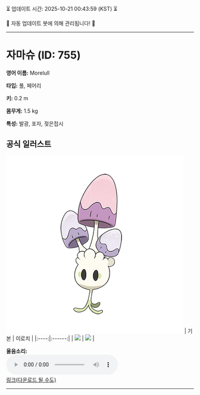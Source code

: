 
⏳ 업데이트 시간: 2025-10-21 00:43:59 (KST) ⏳

🤖 자동 업데이트 봇에 의해 관리됩니다! 🤖

---

# 자마슈 (ID: 755)
**영어 이름:** Morelull

**타입:** 풀, 페어리

**키:** 0.2 m

**몸무게:** 1.5 kg

**특성:** 발광, 포자, 젖은접시

## 공식 일러스트
![](https://raw.githubusercontent.com/PokeAPI/sprites/master/sprites/pokemon/other/official-artwork/755.png)
| 기본 | 이로치 |
|:----:|:------:|
| <img src="http://play.pokemonshowdown.com/sprites/ani/morelull.gif" width="200"> | <img src="http://play.pokemonshowdown.com/sprites/ani-shiny/morelull.gif" width="200"> |

**울음소리:**<br><audio controls src="https://raw.githubusercontent.com/PokeAPI/cries/main/cries/pokemon/latest/755.ogg"></audio><br> [링크(다운로드 될 수도)](https://raw.githubusercontent.com/PokeAPI/cries/main/cries/pokemon/latest/755.ogg)


---
